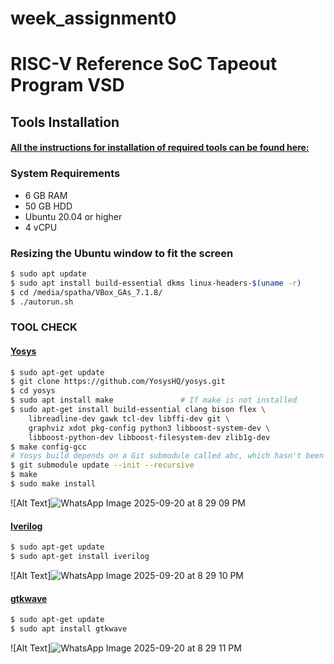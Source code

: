 # week_assignment0

# RISC-V Reference SoC Tapeout Program VSD

## Tools Installation

#### <ins>All the instructions for installation of required tools can be found here:</ins>

### **System Requirements**
- 6 GB RAM
- 50 GB HDD
- Ubuntu 20.04 or higher
- 4 vCPU

### **Resizing the Ubuntu window to fit the screen**
```bash
$ sudo apt update
$ sudo apt install build-essential dkms linux-headers-$(uname -r)
$ cd /media/spatha/VBox_GAs_7.1.8/
$ ./autorun.sh
```

### **TOOL CHECK**

#### <ins>**Yosys**</ins>
```bash
$ sudo apt-get update
$ git clone https://github.com/YosysHQ/yosys.git
$ cd yosys
$ sudo apt install make               # If make is not installed
$ sudo apt-get install build-essential clang bison flex \
    libreadline-dev gawk tcl-dev libffi-dev git \
    graphviz xdot pkg-config python3 libboost-system-dev \
    libboost-python-dev libboost-filesystem-dev zlib1g-dev
$ make config-gcc
# Yosys build depends on a Git submodule called abc, which hasn't been initialized yet. You need to run the following command before running make
$ git submodule update --init --recursive
$ make 
$ sudo make install
```
![Alt Text]![WhatsApp Image 2025-09-20 at 8 29 09 PM](https://github.com/user-attachments/assets/7757a51d-2809-43e7-b902-a629b4e4564b)


#### <ins>**Iverilog**</ins>
```bash
$ sudo apt-get update
$ sudo apt-get install iverilog
```
![Alt Text]![WhatsApp Image 2025-09-20 at 8 29 10 PM](https://github.com/user-attachments/assets/ce5ecabe-d323-43ee-95ae-86634ad7eaf8)


#### <ins>**gtkwave**</ins>
```bash
$ sudo apt-get update
$ sudo apt install gtkwave
```
![Alt Text]![WhatsApp Image 2025-09-20 at 8 29 11 PM](https://github.com/user-attachments/assets/dc7cf736-bd03-417f-a50d-dc6661f9f9eb)

